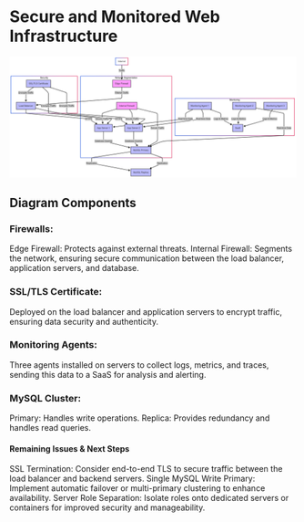 # Secure and Monitored Web Infrastructure

![image alt](https://github.com/lucyann78/holbertonschool-system_engineering-devops/blob/98fe2fd33402157a75e893bf90c3f6c3ed3e0e96/web_infrastructure_design/Secure%20and%20Monitor%20Web%20InfrastructureMermaid%20diagram.png)

## Diagram Components

### Firewalls:

Edge Firewall: Protects against external threats.
Internal Firewall: Segments the network, ensuring secure communication between the load balancer, application servers, and database.
### SSL/TLS Certificate:

Deployed on the load balancer and application servers to encrypt traffic, ensuring data security and authenticity.
### Monitoring Agents:

Three agents installed on servers to collect logs, metrics, and traces, sending this data to a SaaS for analysis and alerting.
### MySQL Cluster:

Primary: Handles write operations.
Replica: Provides redundancy and handles read queries.
#### Remaining Issues & Next Steps
SSL Termination: Consider end-to-end TLS to secure traffic between the load balancer and backend servers.
Single MySQL Write Primary: Implement automatic failover or multi-primary clustering to enhance availability.
Server Role Separation: Isolate roles onto dedicated servers or containers for improved security and manageability.
